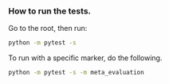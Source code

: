 ### How to run the tests.

Go to the root, then run:

```bash
python -m pytest -s
```

To run with a specific marker, do the following.

```bash
python -m pytest -s -m meta_evaluation
```